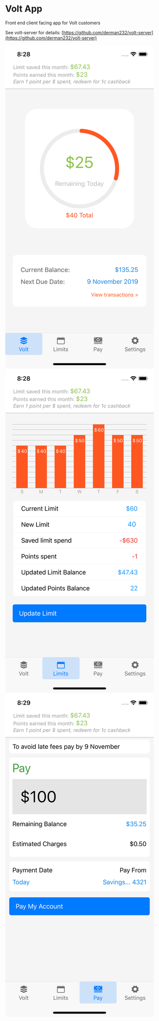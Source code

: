 # Volt App

Front end client facing app for Volt customers

See volt-server for details: [https://github.com/derman232/volt-server](https://github.com/derman232/volt-server)

![Volt - Dashboard](https://raw.githubusercontent.com/derman232/volt-app/master/screenshots/Simulator%20Screen%20Shot%20-%20iPhone%20X%20-%202019-10-03%20at%2020.28.48.png) ![Volt - Manage Limits](https://raw.githubusercontent.com/derman232/volt-app/master/screenshots/Simulator%20Screen%20Shot%20-%20iPhone%20X%20-%202019-10-03%20at%2020.28.53.png) ![Volt - Pay](https://raw.githubusercontent.com/derman232/volt-app/master/screenshots/Simulator%20Screen%20Shot%20-%20iPhone%20X%20-%202019-10-03%20at%2020.29.02.png)
